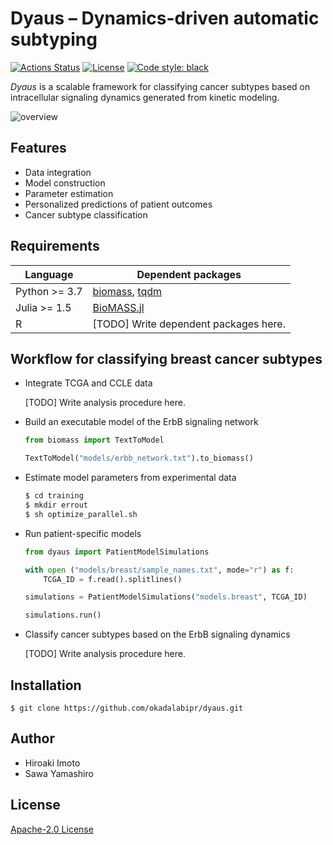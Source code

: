 # Dyaus – Dynamics-driven automatic subtyping

[![Actions Status](https://github.com/okadalabipr/dyaus/workflows/Tests/badge.svg)](https://github.com/okadalabipr/dyaus/actions)
[![License](https://img.shields.io/badge/License-Apache%202.0-brightgreen.svg)](https://opensource.org/licenses/Apache-2.0)
[![Code style: black](https://img.shields.io/badge/code%20style-black-000000.svg)](https://github.com/psf/black)

_Dyaus_ is a scalable framework for classifying cancer subtypes based on intracellular signaling dynamics generated from kinetic modeling.

![overview](https://raw.githubusercontent.com/okadalabipr/dyaus/master/resources/images/overview.png)

## Features

- Data integration
- Model construction
- Parameter estimation
- Personalized predictions of patient outcomes
- Cancer subtype classification

## Requirements

| Language      | Dependent packages                                                                      |
| ------------- | --------------------------------------------------------------------------------------- |
| Python >= 3.7 | [biomass](https://github.com/okadalabipr/biomass), [tqdm](https://github.com/tqdm/tqdm) |
| Julia >= 1.5  | [BioMASS.jl](https://github.com/himoto/BioMASS.jl)                                      |
| R             | [TODO] Write dependent packages here.                                                   |

## Workflow for classifying breast cancer subtypes

- Integrate TCGA and CCLE data

  [TODO] Write analysis procedure here.

- Build an executable model of the ErbB signaling network

  ```python
  from biomass import TextToModel

  TextToModel("models/erbb_network.txt").to_biomass()
  ```

- Estimate model parameters from experimental data

  ```bash
  $ cd training
  $ mkdir errout
  $ sh optimize_parallel.sh
  ```

- Run patient-specific models

  ```python
  from dyaus import PatientModelSimulations

  with open ("models/breast/sample_names.txt", mode="r") as f:
      TCGA_ID = f.read().splitlines()

  simulations = PatientModelSimulations("models.breast", TCGA_ID)

  simulations.run()
  ```

- Classify cancer subtypes based on the ErbB signaling dynamics

  [TODO] Write analysis procedure here.

## Installation

```
$ git clone https://github.com/okadalabipr/dyaus.git
```

## Author

- Hiroaki Imoto
- Sawa Yamashiro

## License

[Apache-2.0 License](LICENSE)
